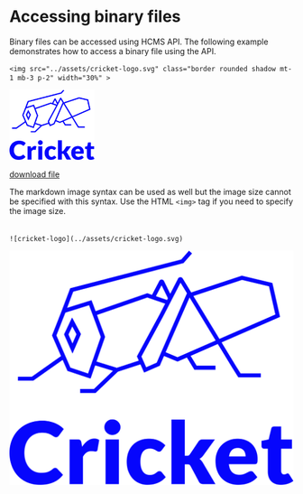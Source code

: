 # Accessing binary files

Binary files can be accessed using HCMS API. The following example demonstrates how to access a binary file using the API.


```
<img src="../assets/cricket-logo.svg" class="border rounded shadow mt-1 mb-3 p-2" width="30%" >
```
<!-- 
<img class="border rounded shadow mt-1 mb-3 p-2" width="30%" src="/api/file?path=assets/cricket-logo.svg">

<a href="/api/file?path=assets/cricket-logo.svg" target="_blank">download file from HCMS</a>
-->

<!-- links below should be transformed by HCMS on load -->
<img src="../assets/cricket-logo.svg" class="border rounded shadow mt-1 mb-3 p-2" width="30%" >

<a href="../assets/cricket-logo.svg">download file</a>

The markdown image syntax can be used as well but the image size cannot be specified with this syntax. Use the HTML `<img>` tag if you need to specify the image size.

<code class="text-secondary">
![cricket-logo](../assets/cricket-logo.svg)
</code>

![cricket-logo](../assets/cricket-logo.svg)